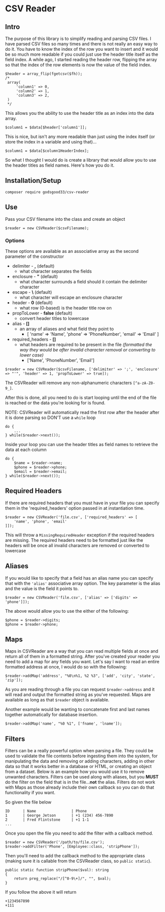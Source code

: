 # CSV Reader

## Intro

The purpose of this library is to simplify reading and parsing CSV files.  I have parsed CSV files so many times and there is not really an easy way to do it.  You have to know the index of the row you want to insert and it would be so much more readable if you could just use the header title itself as the field index.  A while ago, I started reading the header row, flipping the array so that the index of the row elements is now the value of the field index.

```
$header = array_flip(fgetcsv($fh));
/*
 array(
     'column1' => 0,
     'column2' => 1,
     'column3' => 2,
 )
 */
```

This allows you the ability to use the header title as an index into the data array.

```
$column1 = $data[$header['column1']];
```

This is nice, but isn't any more readable than just using the index itself (or store the index in a variable and using that)...

```
$column1 = $data[$column1HeaderIndex];
```

So what I thought I would do is create a library that would allow you to use the header titles as field names.  Here's how you do it.

## Installation/Setup

```
composer require godsgood33/csv-reader
```

## Use

Pass your CSV filename into the class and create an object

```
$reader = new CSVReader($csvFilename);
```

### **Options**

These options are available as an associative array as the second parameter of the constructor

- delimiter - **,** (default)
  - what character separates the fields
- enclosure - **"** (default)
  - what character surrounds a field should it contain the delimiter character
- escape - **\\** (default)
  - what character will escape an enclosure character
- header - **0** (default)
  - what row (0-based) is the header title row on
- propToLower - **false** (default)
  - convert header titles to lowercase
- alias - **[]**
  - an array of aliases and what field they point to
    - [
        'name' => 'Name',
        'phone' => 'PhoneNumber',
        'email' => 'Email'
    ]
- required_headers - **[]**
  - what headers are required to be present in the file *(formatted the way they would be after invalid character removal or converting to lower case)*
    - ['Name', 'PhoneNumber', 'Email']

```
$reader = new CSVReader($csvFilename, ['delimiter' => ';', 'enclosure' => "'", 'header' => 1, 'propToLower' => true]);
```

The CSVReader will remove any non-alphanumeric characters `[^a-zA-Z0-9_]`.

After this is done, all you need to do is start looping until the end of the file is reached or the data you're looking for is found.

NOTE: CSVReader will automatically read the first row after the header after it is done parsing so DON'T use a `while` loop

```
do {
    ...
} while($reader->next());
```

Inside your loop you can use the header titles as field names to retrieve the data at each column

```
do {
    $name = $reader->name;
    $phone = $reader->phone;
    $email = $reader->email;
} while($reader->next());
```

## Required Headers

If there are required headers that you must have in your file you can specify them in the 'required_headers' option passed in at instantiation time.

```
$reader = new CSVReader('file.csv', ['required_headers' => [
    'name', 'phone', 'email'
]]);
```

This will throw a `MissingRequiredHeader` exception if the required headers are missing.  The required headers need to be formatted just like the headers will be once all invalid characters are removed or converted to lowercase

## Aliases

If you would like to specify that a field has an alias name you can specify that with the `'alias'` associative array option.  The key parameter is the alias and the value is the field it points to.

```
$reader = new CSVReader('file.csv', ['alias' => ['digits' => 'phone']]);
```

The above would allow you to use the either of the following:

```
$phone = $reader->digits;
$phone = $reader->phone;
```

## Maps

Maps in CSVReader are a way that you can read multiple fields at once and return all of them in a formatted string.  After you've created your reader you need to add a map for any fields you want.  Let's say I want to read an entire formatted address at once, I would do so with the following:

```
$reader->addMap('address', "%0\n%1, %2 %3", ['add', 'city', 'state', 'zip']);
```

As you are reading through a file you can request `$reader->address` and it will read and output the formatted string as you've requested.  Maps are available as long as that `$reader` object is available.

Another example would be wanting to concatenate first and last names together automatically for database insertion.

```
$reader->addMap('name', "%0 %1", ['fname', 'lname']);
```

## Filters

<!-- [Full Explanation](./FILTERS.md) -->

Filters can be a really powerful option when parsing a file.  They could be used to validate the file contents before ingesting them into the system, for manipulating the data and removing or adding characters, adding in other data so that it works better in a database or HTML, or creating an object from a dataset.  Below is an example how you would use it to remove unwanted characters.  Filters can be used along with aliases, but you **MUST** do the filter on the field that is in the file...**not** the alias.  Filters do not work with Maps as those already include their own callback so you can do that functionality if you want.

So given the file below

```
ID      | Name                | Phone
1       | George Jetson       | +1 (234) 456-7890
2       | Fred Flintstone     | +1 1-1
...
```

Once you open the file you need to add the filter with a callback method.

```
$reader = new CSVReader('/path/to/file.csv');
$reader->addFilter('Phone', [Employee::class, 'stripPhone']);
```

Then you'll need to add the callback method to the appropriate class (making sure it is callable from the CSVReader class, so `public static`).

```
public static function stripPhone($val): string
{
    return preg_replace("/[^0-9\+]/", "", $val);
}
```

If you follow the above it will return

```
+1234567890
+111
```
